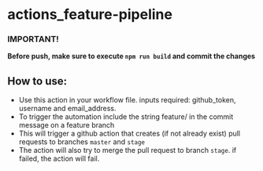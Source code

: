# actions_feature-pipeline

### IMPORTANT!
**Before push, make sure to execute `npm run build` and commit the changes**

## How to use:
- Use this action in your workflow file. inputs required: github_token, username and email_address.
- To trigger the automation include the string feature/ in the commit message on a feature branch
- This will trigger a github action that creates (if not already exist) pull requests to branches `master` and `stage`
- The action will also try to merge the pull request to branch `stage`. if failed, the action will fail.
